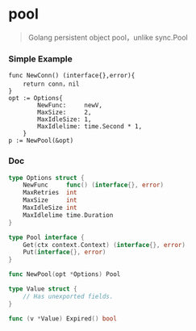 # pool

> Golang persistent object pool，unlike sync.Pool

### Simple Example

```
func NewConn() (interface{},error){
	return conn，nil
}
opt := Options{
		NewFunc:     newV,
		MaxSize:     2,
		MaxIdleSize: 1,
		MaxIdlelime: time.Second * 1,
	}
p := NewPool(&opt)
```

### Doc

```go
type Options struct {
	NewFunc     func() (interface{}, error)
	MaxRetries  int
	MaxSize     int
	MaxIdleSize int
	MaxIdlelime time.Duration
}

type Pool interface {
	Get(ctx context.Context) (interface{}, error)
	Put(interface{}, error)
}

func NewPool(opt *Options) Pool

type Value struct {
	// Has unexported fields.
}

func (v *Value) Expired() bool
```

